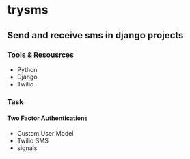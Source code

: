 # trysms
## Send and receive sms in django projects
### Tools & Resousrces
- Python
- Django
- Twilio

### Task
#### Two Factor Authentications
- Custom User Model
- Twilio SMS
- signals
